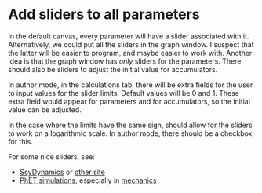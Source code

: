 
# Add sliders to all parameters #

In the default canvas, every parameter will have a slider associated with it.
Alternatively, we could put all the sliders in the graph window.  I suspect that the
latter will be easier to program, and maybe easier to work with.
Another idea is that the graph window has *only* sliders for the parameters.
There should also be sliders to adjust the initial value for accumulators.

In author mode, in the calculations tab, there will be extra fields for the user to input 
values for the slider limits.  Default values will be 0 and 1.  These extra field would 
appear for parameters and for accumulators, so the initial value can be adjusted.

In the case where the limits have the same sign, should allow for the sliders to work on a 
logarithmic scale.  In author mode, there should be a checkbox for this.

For some nice sliders, see: 

* [ScyDynamics](http://modeldrawing.eu/our-software/scydynamics/) or
  [other site](http://www.scy-lab.eu/scysnippets/scydynamics/)
* [PhET simulations](https://phet.colorado.edu), especially in 
  [mechanics](https://phet.colorado.edu/en/simulations/category/physics/motion)
